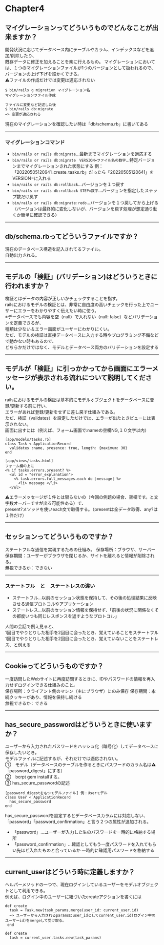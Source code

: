 # Chapter4

## マイグレーションってどういうものでどんなことが出来ますか？
開発状況に応じてデータベース内にテーブルやカラム、インデックスなどを追加/削除したり、   
既存データに修正を加えることを楽に行えるもの。
マイグレーションにおいては、１つのマイグレーションファイルが1つのバージョンとして扱われるので、    
バージョンの上げ下げを細かくできる。  
⚠️ファイルの作成だけでは変更は適応されない
~~~
$ bin/rails g migration マイグレーション名
マイグレーションファイル作成

ファイルに変更など記述した後
$ bin/rails db:migrate
=> 変更が適応される
~~~
現在のマイグレーションを確認したい時は「db/schema.rb」に書いてある
***

### マイグレーションコマンド
- `bin/rails or rails db:migrate`...最新までマイグレーションを適応する
- `bin/rails or rails db:migrate　VERSION=ファイル名の数字`...特定バージョンまでマイグレーションされた状態にする
例：「20220505120641_create_tasks.rb」だったら「20220505120641」をVERSION=に入れる
- `bin/rails or rails db:rollback`...バージョンを１つ戻す
- `bin/rails or rails db:rollback STEP=数字`...バージョンを指定したステップ数だけ戻す
- `bin/rails or rails db:migrate:redo`...バージョンを１つ戻してから上げる
（バージョンは最終的に変化しないが、バージョンを戻す処理が想定通り動くか簡単に確認できる）
***

## db/schema.rbってどういうファイルですか？
現在のデータベース構造を記入されてるファイル。   
自動出力される。
***

## モデルの「検証」(バリデーション)はどういうときに行われますか？
検証とはデータの内容が正しいかチェックすることを指す。   
railsにおけるモデルの検証とは、非常に自由度の高いチェックを行った上でユーザーにエラーをわかりやすく伝えたい時に使う。   
※データベースでも内容を空（null）で入れない（null: false）などバリデーションを定義できるが、    
種類は少ない＆エラー画面がユーザーにわかりにくい。   
ただ、モデルの検証は直接データベースに入力する時やプログラミング不備などで動かない時もあるので、    
どちらかだけではなく、モデルとデータベース両方のバリデーションを設定する
***

## モデルが「検証」に引っかかってから画面にエラーメッセージが表示される流れについて説明してください。
railsにおけるモデルの検証は基本的にモデルオブジェクトをデータベースに登録/更新する前に行い、   
エラーがあれば登録/更新をせずに差し戻す仕組みである。   
ただ、検証（validates）を設定しただけでは、エラーが出たときビューには表示されない。    
画面に出すには（例えば、フォーム画面で:nameの空欄NG,１０文字以内）
~~~
[app/models/tasks.rb]
class Task < ApplicationRecord
  validates :name, presence: true, length: {maximum: 30}
end

[app/views/tasks.html]
フォーム欄の上に
<% if tasks.errors.present? %>
  <ul id = "error_explanation">
    <% task.errors.full_messages.each do |message| %>
      <li> message </li>
  </ul>
~~~
⚠️エラーメッセージが１件とは限らないの（今回の例題の場合、空欄です。と文字数オーバーですが出る可能性ある）で、    
present?メソッドを使いeach文で取得する。（presentは全データ取得、any?は１件だけ）   
***

## セッションってどういうものですか？
ステートフルな通信を実現するための仕組み。 
保存場所：ブラウザ、サーバー    
保存期間：ユーザーがブラウザを閉じるか、サイトを離れると情報が削除される。   
無視できるか：できない
***

### ステートフル　と　ステートレスの違い
- ステートフル...以前のセッション状態を保持して、その後の処理結果に反映させる通信プロトコルやアプリケーション
- ステートレス...以前のセッション情報を保持せず、「前後の状況に関係なくその都度いつも同じレスポンスを返すようなプロトコル」

人間の会話で例え見ると、    
1回目でやりとりした相手を2回目に会ったとき、覚えていることをステートフル   
1回目でやりとりした相手を2回目に会ったとき、覚えていないことをステートレス、と例える
***

## Cookieってどういうものですか？
一度訪問したWebサイトに再度訪問するときに、IDやパスワードの情報を再入力せずログインできる仕組みのこと。    
保存場所：クライアント側のマシン（主にブラウザ）にのみ保存
保存期間：永続クッキーがあり、情報を保持し続ける  
無視できるか：できる
***

## has_secure_passwordはどういうときに使いますか？
ユーザーから入力されたパスワードをハッシュ化（暗号化）してデータベースに保存したいとき。    
モデルファイルに記述するが、それだけでは適応されない。   
①　モデル（データベースのテーブルを作るときにパスワードのカラム名は⚠️「password_digest」にする）   
②　bcrpt gem installする。    
③ has_secure_passwordの記述
~~~
[password_digestをもつモデルファイル] 例：Userモデル
class User < ApplicationRecord
  has_secure_password
end
~~~
has_secure_passwordを設定するとデータベースカラムには対応しない、    
「password」「password_confirmation」と言う２つの属性が追加される。 
- 「password」...ユーザーが入力した生のパスワードを一時的に格納する場所
- 「password_confirmation」...確認としてもう一度パスワードを入れてもらい先ほど入れたものと合っているか
一時的に確認用パスワードを格納する
***

## current_userはどういう時に定義しますか？
ヘルパーメソッドの一つで、現在ログインしているユーザーをモデルオブジェクトとして利用できる。    
例えば、ログイン中のユーザーに紐づいたcreateアクションを書くには
~~~
def create 
  task = Task.new(task_params.merge(user_id: current_user.id)
  => ユーザーから入力されるparamsにuser_idとしてcurrent_user.id(ログイン中のユーザーid)をmergeして受け取る。
 end
~~~
~~~
def create
  task = current_user.tasks.new(task_params)
  
